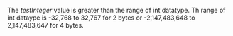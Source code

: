 The *testInteger* value is greater than the range of int datatype. 
Th range of int dataype is -32,768 to 32,767 for 2 bytes or -2,147,483,648 to 2,147,483,647 for 4 bytes.
